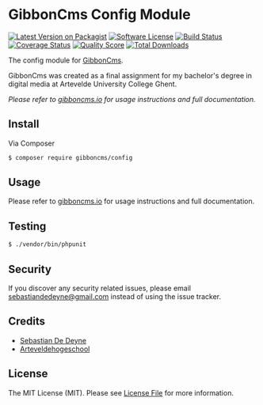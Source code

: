 # GibbonCms Config Module

[![Latest Version on Packagist](https://img.shields.io/packagist/v/gibboncms/config.svg?style=flat-square)](https://packagist.org/packages/gibboncms/config)
[![Software License](https://img.shields.io/badge/license-MIT-brightgreen.svg?style=flat-square)](LICENSE.md)
[![Build Status](https://img.shields.io/travis/gibboncms/config/master.svg?style=flat-square)](https://travis-ci.org/gibboncms/config)
[![Coverage Status](https://img.shields.io/scrutinizer/coverage/g/gibboncms/config.svg?style=flat-square)](https://scrutinizer-ci.com/g/gibboncms/config/code-structure)
[![Quality Score](https://img.shields.io/scrutinizer/g/gibboncms/config.svg?style=flat-square)](https://scrutinizer-ci.com/g/gibboncms/config)
[![Total Downloads](https://img.shields.io/packagist/dt/gibboncms/config.svg?style=flat-square)](https://packagist.org/packages/gibboncms/config)

The config module for [GibbonCms](https://github.com/gibboncms/gibbon).

GibbonCms was created as a final assignment for my bachelor's degree in digital media at Artevelde University College Ghent.

*Please refer to [gibboncms.io](http://gibboncms.io) for usage instructions and full documentation.*

## Install

Via Composer

``` bash
$ composer require gibboncms/config
```

## Usage

Please refer to [gibboncms.io](http://gibboncms.io) for usage instructions and full documentation.

## Testing

``` bash
$ ./vendor/bin/phpunit
```

## Security

If you discover any security related issues, please email sebastiandedeyne@gmail.com instead of using the issue tracker.

## Credits

- [Sebastian De Deyne](https://github.com/sebastiandedeyne)
- [Arteveldehogeschool](http://www.arteveldehogeschool.be)

## License

The MIT License (MIT). Please see [License File](LICENSE.md) for more information.
